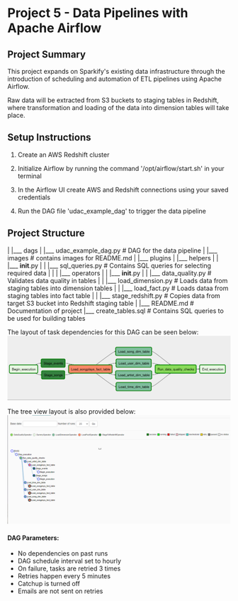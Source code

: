 # Project 5 - Data Pipelines with Apache Airflow

## Project Summary

This project expands on Sparkify's existing data infrastructure through the introduction of scheduling and automation of ETL pipelines using Apache Airflow.

Raw data will be extracted from S3 buckets to staging tables in Redshift, where transformation and loading of the data into dimension tables will take place.


## Setup Instructions

1. Create an AWS Redshift cluster

2. Initialize Airflow by running the command '/opt/airflow/start.sh' in your terminal

3. In the Airflow UI create AWS and Redshift connections using your saved credentials

4. Run the DAG file 'udac_example_dag' to trigger the data pipeline

## Project Structure

|
|___ dags
|	|___ udac_example_dag.py				# DAG for the data pipeline
|
|___ images 							# contains images for README.md
|
|___ plugins
|	|___ helpers
|	|	|___ __init__.py
|	|	|___ sql_queries.py				# Contains SQL queries for selecting required data
|	|
|	|___ operators
|	|	|___ __init__.py
|	|	|___ data_quality.py				# Validates data quality in tables
|	|	|___ load_dimension.py				# Loads data from staging tables into dimension tables
|	|	|___ load_fact.py				# Loads dataa from staging tables into fact table
|	|	|___ stage_redshift.py				# Copies data from target S3 bucket into Redshift staging table
|
|___ README.md							# Documentation of project
|___ create_tables.sql						# Contains SQL queries to be used for building tables


The layout of task dependencies for this DAG can be seen below:
![../airflow/images/DAGdeps.png](../airflow/images/DAGdeps.png)

The tree view layout is also provided below:
![../airflow/images/DAGtree.png](../airflow/images/DAGtree.png)

#### DAG Parameters:
* No dependencies on past runs
* DAG schedule interval set to hourly
* On failure, tasks are retried 3 times
* Retries happen every 5 minutes
* Catchup is turned off
* Emails are not sent on retries
